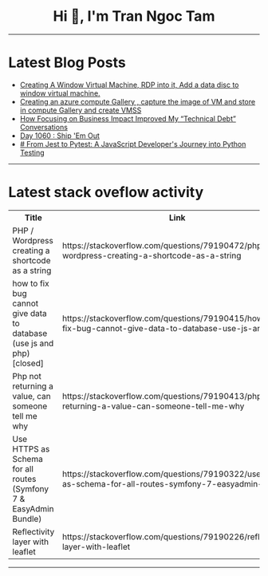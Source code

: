 <h1 align="center">Hi 👋, I'm Tran Ngoc Tam</h1>

---

# Latest Blog Posts 
<!-- BLOG-POST-LIST:START -->
- [Creating A Window Virtual Machine, RDP into it, Add a data disc to window virtual machine.](https://dev.to/engra/creating-a-window-virtual-machine-rdp-into-it-add-a-data-disc-to-window-virtual-machine-i6k)
- [Creating an azure compute Gallery , capture the image of VM and store in compute Gallery and create VMSS](https://dev.to/engra/creating-an-azure-compute-gallery-capture-the-image-of-vm-and-store-in-compute-gallery-and-1e02)
- [How Focusing on Business Impact Improved My “Technical Debt” Conversations](https://dev.to/michymono77/how-focusing-on-business-impact-improved-my-technical-debt-conversations-21pe)
- [Day 1060 : Ship &#39;Em Out](https://dev.to/dwane/day-1060-ship-em-out-1fki)
- [# From Jest to Pytest: A JavaScript Developer&#39;s Journey into Python Testing](https://dev.to/peterdanwan/-from-jest-to-pytest-a-javascript-developers-journey-into-python-testing-gl0)
<!-- BLOG-POST-LIST:END -->

---

# Latest stack oveflow activity
<table>
  <tr><th>Title</th><th>Link</th></tr>
  <!-- STACKOVERFLOW:START --><tr><td>PHP / Wordpress creating a shortcode as a string</td><td>https://stackoverflow.com/questions/79190472/php-wordpress-creating-a-shortcode-as-a-string</td></tr><tr><td>how to fix bug cannot give data to database &lpar;use js and php&rpar; [closed]</td><td>https://stackoverflow.com/questions/79190415/how-to-fix-bug-cannot-give-data-to-database-use-js-and-php</td></tr><tr><td>Php not returning a value, can someone tell me why</td><td>https://stackoverflow.com/questions/79190413/php-not-returning-a-value-can-someone-tell-me-why</td></tr><tr><td>Use HTTPS as Schema for all routes &lpar;Symfony 7 &amp; EasyAdmin Bundle&rpar;</td><td>https://stackoverflow.com/questions/79190322/use-https-as-schema-for-all-routes-symfony-7-easyadmin-bundle</td></tr><tr><td>Reflectivity layer with leaflet</td><td>https://stackoverflow.com/questions/79190226/reflectivity-layer-with-leaflet</td></tr><!-- STACKOVERFLOW:END -->
</table>

---


